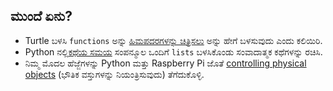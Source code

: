 ## ಮುಂದೆ ಏನು?

- Turtle ಬಳಸಿ `functions` ಅನ್ನು [ಹಿಮಪದರಗಳನ್ನು ಚಿತ್ರಿಸಲು](https://projects.raspberrypi.org/kn-IN/projects/turtle-snowflakes/) ಅನ್ನು ಹೇಗೆ ಬಳಸುವುದು ಎಂದು ಕಲಿಯಿರಿ.
- Python ನಲ್ಲಿ[ಕಥೆಯ ಸಮಯ](https://projects.raspberrypi.org/kn-IN/projects/storytime/) ಸಂಪನ್ಮೂಲ ಒಂದಿಗೆ `lists` ಬಳಸಿಕೊಂಡು ಸಂವಾದಾತ್ಮಕ ಕಥೆಗಳನ್ನು ರಚಿಸಿ. 
- ನಿಮ್ಮ ಮೊದಲ ಹೆಜ್ಜೆಗಳನ್ನು Python ಮತ್ತು Raspberry Pi ಜೊತೆ [controlling physical objects](https://projects.raspberrypi.org/kn-IN/projects/physical-computing) (ಭೌತಿಕ ವಸ್ತುಗಳನ್ನು ನಿಯಂತ್ರಿಸುವುದು) ತೆಗೆದುಕೊಳ್ಳಿ.